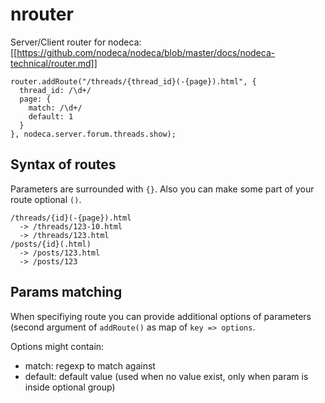 nrouter
=======

Server/Client router for nodeca:
[[https://github.com/nodeca/nodeca/blob/master/docs/nodeca-technical/router.md]]

    router.addRoute("/threads/{thread_id}(-{page}).html", {
      thread_id: /\d+/
      page: {
        match: /\d+/
        default: 1
      }
    }, nodeca.server.forum.threads.show);


Syntax of routes
----------------

Parameters are surrounded with `{}`. Also you can make some part of your route
optional `()`.

```
/threads/{id}(-{page}).html
  -> /threads/123-10.html
  -> /threads/123.html
/posts/{id}(.html)
  -> /posts/123.html
  -> /posts/123
```

Params matching
---------------

When specifiying route you can provide additional options of parameters (second
argument of `addRoute()` as map of `key => options`.

Options might contain:

  - match: regexp to match against
  - default: default value (used when no value exist, only when param is
    inside optional group)
